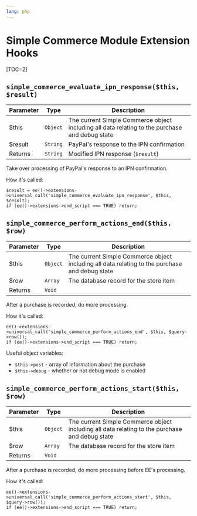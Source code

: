 ```yaml
---
lang: php
---
```


<!--
    This source file is part of the open source project
    ExpressionEngine User Guide (https://github.com/ExpressionEngine/ExpressionEngine-User-Guide)

    @link      https://expressionengine.com/
    @copyright Copyright (c) 2003-2020, Packet Tide, LLC (https://packettide.com)
    @license   https://expressionengine.com/license Licensed under Apache License, Version 2.0
-->

# Simple Commerce Module Extension Hooks

[TOC=2]

## `simple_commerce_evaluate_ipn_response($this, $result)`

| Parameter | Type     | Description                                                                                    |
| --------- | -------- | ---------------------------------------------------------------------------------------------- |
| \$this    | `Object` | The current Simple Commerce object including all data relating to the purchase and debug state |
| \$result  | `String` | PayPal's response to the IPN confirmation                                                      |
| Returns   | `String` | Modified IPN response (`$result`)                                                              |

Take over processing of PayPal's response to an IPN confirmation.

How it's called:

    $result = ee()->extensions->universal_call('simple_commerce_evaluate_ipn_response', $this, $result);
    if (ee()->extensions->end_script === TRUE) return;

## `simple_commerce_perform_actions_end($this, $row)`

| Parameter | Type     | Description                                                                                    |
| --------- | -------- | ---------------------------------------------------------------------------------------------- |
| \$this    | `Object` | The current Simple Commerce object including all data relating to the purchase and debug state |
| \$row     | `Array`  | The database record for the store item                                                         |
| Returns   | `Void`   |                                                                                                |

After a purchase is recorded, do more processing.

How it's called:

    ee()->extensions->universal_call('simple_commerce_perform_actions_end', $this, $query->row());
    if (ee()->extensions->end_script === TRUE) return;

Useful object variables:

- `$this->post` - array of information about the purchase
- `$this->debug` - whether or not debug mode is enabled

## `simple_commerce_perform_actions_start($this, $row)`

| Parameter | Type     | Description                                                                                    |
| --------- | -------- | ---------------------------------------------------------------------------------------------- |
| \$this    | `Object` | The current Simple Commerce object including all data relating to the purchase and debug state |
| \$row     | `Array`  | The database record for the store item                                                         |
| Returns   | `Void`   |                                                                                                |

After a purchase is recorded, do more processing before EE's processing.

How it's called:

    ee()->extensions->universal_call('simple_commerce_perform_actions_start', $this, $query->row());
    if (ee()->extensions->end_script === TRUE) return;

